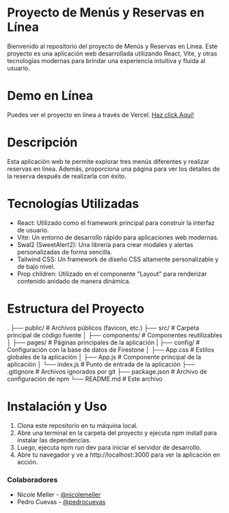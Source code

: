 # Proyecto de Menús y Reservas en Línea

Bienvenido al repositorio del proyecto de Menús y Reservas en Línea. Este proyecto es una aplicación web desarrollada utilizando React, Vite, y otras tecnologías modernas para brindar una experiencia intuitiva y fluida al usuario.

# Demo en Línea

Puedes ver el proyecto en línea a través de Vercel. [Haz click Aquí!](https://proyecto-restaurant-app-six.vercel.app/)

# Descripción

Esta aplicación web te permite explorar tres menús diferentes y realizar reservas en línea. Además, proporciona una página para ver los detalles de la reserva después de realizarla con éxito.

# Tecnologías Utilizadas

+ React: Utilizado como el framework principal para construir la interfaz de usuario.
+ Vite: Un entorno de desarrollo rápido para aplicaciones web modernas.
+ Swal2 (SweetAlert2): Una librería para crear modales y alertas personalizadas de forma sencilla.
+ Tailwind CSS: Un framework de diseño CSS altamente personalizable y de bajo nivel.
+ Prop children: Utilizado en el componente "Layout" para renderizar contenido anidado de manera dinámica.

# Estructura del Proyecto

.
├── public/            # Archivos públicos (favicon, etc.)
├── src/               # Carpeta principal de código fuente
│   ├── components/    # Componentes reutilizables
│   ├── pages/         # Páginas principales de la aplicación
|   ├── config/        # Configuración con la base de datos de Firestone
│   ├── App.css        # Estilos globales de la aplicación
│   ├── App.js         # Componente principal de la aplicación
│   └── index.js       # Punto de entrada de la aplicación
├── .gitignore         # Archivos ignorados por git
├── package.json       # Archivo de configuración de npm
└── README.md          # Este archivo

# Instalación y Uso

1. Clona este repositorio en tu máquina local.
2. Abre una terminal en la carpeta del proyecto y ejecuta npm install para instalar las dependencias.
3. Luego, ejecuta npm run dev para iniciar el servidor de desarrollo.
4. Abre tu navegador y ve a http://localhost:3000 para ver la aplicación en acción.

### Colaboradores

- Nicole Meller - [@nicolemeller](https://github.com/Nicole-Meller)
- Pedro Cuevas - [@pedrocuevas](https://github.com/faofaofao)